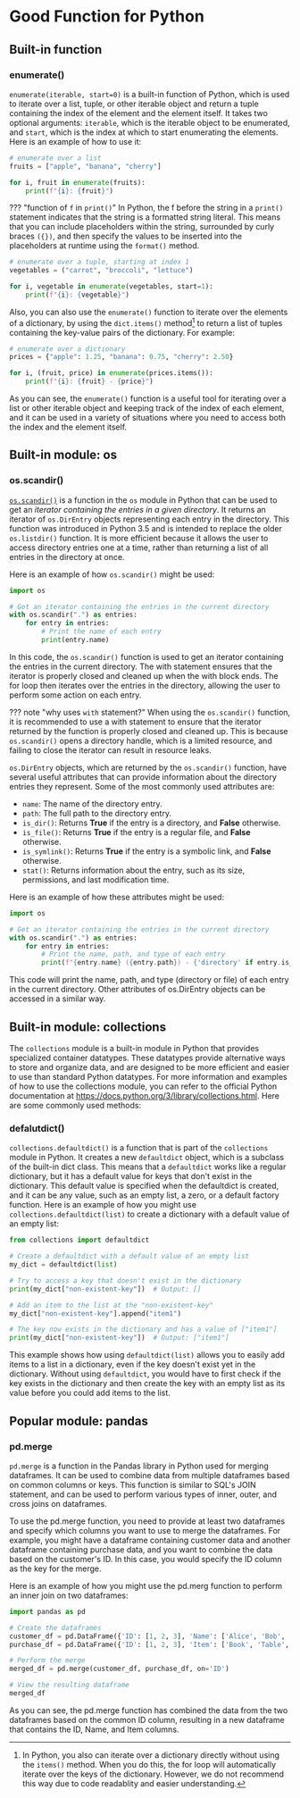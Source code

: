 # Good Function for Python
## Built-in function
### enumerate()
`enumerate(iterable, start=0)` is a built-in function of Python, which is used to iterate over a list, tuple, or other iterable object and return a tuple containing the index of the element and the element itself. It takes two optional arguments: `iterable`, which is the iterable object to be enumerated, and `start`, which is the index at which to start enumerating the elements. Here is an example of how to use it:

```python exec="1" source="tabbed-left"
# enumerate over a list
fruits = ["apple", "banana", "cherry"]

for i, fruit in enumerate(fruits):
    print(f"{i}: {fruit}")

```

??? "function of `f` in `print()`"
    In Python, the f before the string in a `print()` statement indicates that the string is a formatted string literal. This means that you can include placeholders within the string, surrounded by curly braces `({})`, and then specify the values to be inserted into the placeholders at runtime using the `format()` method. 

```python exec="1" source="tabbed-left"
# enumerate over a tuple, starting at index 1
vegetables = ("carrot", "broccoli", "lettuce")

for i, vegetable in enumerate(vegetables, start=1):
    print(f"{i}: {vegetable}")

```
Also, you can also use the `enumerate()` function to iterate over the elements of a dictionary, by using the `dict.items()` method[^1] to return a list of tuples containing the key-value pairs of the dictionary. For example:

```python exec="1" source="tabbed-left"
# enumerate over a dictionary
prices = {"apple": 1.25, "banana": 0.75, "cherry": 2.50}

for i, (fruit, price) in enumerate(prices.items()):
    print(f"{i}: {fruit} - {price}")

```

As you can see, the `enumerate()` function is a useful tool for iterating over a list or other iterable object and keeping track of the index of each element, and it can be used in a variety of situations where you need to access both the index and the element itself.

## Built-in module: os
### os.scandir()
[`os.scandir()`](https://docs.python.org/zh-cn/3.9/library/os.html) is a function in the `os` module in Python that can be used to get an *iterator containing the entries in a given directory*. It returns an iterator of `os.DirEntry` objects representing each entry in the directory. This function was introduced in Python 3.5 and is intended to replace the older `os.listdir()` function. It is more efficient because it allows the user to access directory entries one at a time, rather than returning a list of all entries in the directory at once.

Here is an example of how `os.scandir()` might be used:

```python exec="1" source="tabbed-left"
import os

# Get an iterator containing the entries in the current directory
with os.scandir(".") as entries:
    for entry in entries:
        # Print the name of each entry
        print(entry.name)
```  
In this code, the `os.scandir()` function is used to get an iterator containing the entries in the current directory. The with statement ensures that the iterator is properly closed and cleaned up when the with block ends. The for loop then iterates over the entries in the directory, allowing the user to perform some action on each entry.

??? note "why uses `with` statement?"
    When using the `os.scandir()` function, it is recommended to use a with statement to ensure that the iterator returned by the function is properly closed and cleaned up. This is because `os.scandir()` opens a directory handle, which is a limited resource, and failing to close the iterator can result in resource leaks.



`os.DirEntry` objects, which are returned by the `os.scandir()` function, have several useful attributes that can provide information about the directory entries they represent. Some of the most commonly used attributes are:

- `name`: The name of the directory entry.
- `path`: The full path to the directory entry.
- `is_dir()`: Returns **True** if the entry is a directory, and **False** otherwise.
- `is_file()`: Returns **True** if the entry is a regular file, and **False** otherwise.
- `is_symlink()`: Returns **True** if the entry is a symbolic link, and **False** otherwise.
- `stat()`: Returns information about the entry, such as its size, permissions, and last modification time.

Here is an example of how these attributes might be used:

```python exec="1" source="tabbed-left"
import os

# Get an iterator containing the entries in the current directory
with os.scandir(".") as entries:
    for entry in entries:
        # Print the name, path, and type of each entry
        print(f"{entry.name} ({entry.path}) - {'directory' if entry.is_dir() else 'file'}")

```
This code will print the name, path, and type (directory or file) of each entry in the current directory. Other attributes of os.DirEntry objects can be accessed in a similar way.


## Built-in module: collections
The `collections` module is a built-in module in Python that provides specialized container datatypes. These datatypes provide alternative ways to store and organize data, and are designed to be more efficient and easier to use than standard Python datatypes.
For more information and examples of how to use the collections module, you can refer to the official Python documentation at https://docs.python.org/3/library/collections.html. Here are some commonly used methods:

### defalutdict()
`collections.defaultdict()` is a function that is part of the `collections` module in Python. It creates a new `defaultdict` object, which is a subclass of the built-in dict class. This means that a `defaultdict` works like a regular dictionary, but it has a default value for keys that don't exist in the dictionary. This default value is specified when the defaultdict is created, and it can be any value, such as an empty list, a zero, or a default factory function. Here is an example of how you might use `collections.defaultdict(list)` to create a dictionary with a default value of an empty list:


```python exec="1" source="tabbed-left"
from collections import defaultdict

# Create a defaultdict with a default value of an empty list
my_dict = defaultdict(list)

# Try to access a key that doesn't exist in the dictionary
print(my_dict["non-existent-key"])  # Output: []

# Add an item to the list at the "non-existent-key"
my_dict["non-existent-key"].append("item1")

# The key now exists in the dictionary and has a value of ["item1"]
print(my_dict["non-existent-key"])  # Output: ["item1"]


```

This example shows how using `defaultdict(list)` allows you to easily add items to a list in a dictionary, even if the key doesn't exist yet in the dictionary. Without using `defaultdict`, you would have to first check if the key exists in the dictionary and then create the key with an empty list as its value before you could add items to the list.

## Popular module: pandas
### pd.merge
`pd.merge` is a function in the Pandas library in Python used for merging dataframes. It can be used to combine data from multiple dataframes based on common columns or keys. This function is similar to SQL's JOIN statement, and can be used to perform various types of inner, outer, and cross joins on dataframes. 

To use the pd.merge function, you need to provide at least two dataframes and specify which columns you want to use to merge the dataframes. For example, you might have a dataframe containing customer data and another dataframe containing purchase data, and you want to combine the data based on the customer's ID. In this case, you would specify the ID column as the key for the merge.

Here is an example of how you might use the pd.merg function to perform an inner join on two dataframes:

```python exec="1" source="tabbed-left"
import pandas as pd

# Create the dataframes
customer_df = pd.DataFrame({'ID': [1, 2, 3], 'Name': ['Alice', 'Bob', 'Charlie']})
purchase_df = pd.DataFrame({'ID': [1, 2, 3], 'Item': ['Book', 'Table', 'Chair']})

# Perform the merge
merged_df = pd.merge(customer_df, purchase_df, on='ID')

# View the resulting dataframe
merged_df

```
As you can see, the pd.merge function has combined the data from the two dataframes based on the common ID column, resulting in a new dataframe that contains the ID, Name, and Item columns.

[^1]: In Python, you also can iterate over a dictionary directly without using the `items()` method. When you do this, the for loop will automatically iterate over the keys of the dictionary. However, we do not recommend this way due to code readablity and easier understanding.

